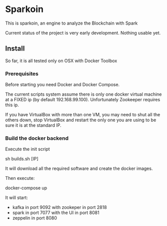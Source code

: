 # Sparkoin

This is sparkoin, an engine to analyze the Blockchain with Spark

Current status of the project is very early development. Nothing usable yet.

## Install

So far, it is all tested only on OSX with Docker Toolbox 

### Prerequisites

Before starting you need Docker and Docker Compose.

The current scripts system assume there is only one docker virtual machine at a FIXED ip (by default 192.168.99.100). Unfortunately Zookeeper requires this ip.

If you have VirtualBox with more than one VM, you may need to shut all the others down, stop VirtualBox and restart the only one you are using to be sure it is at the standard IP. 

### Build the docker backend

Execute the init script

sh builds.sh [IP]

It will download all the required software and create the docker images.

Then execute:

docker-compose up

It will start:

- kafka in port 9092 with zookeper in port 2818
- spark in port 7077 with the UI in port 8081
- zeppelin in port 8080


